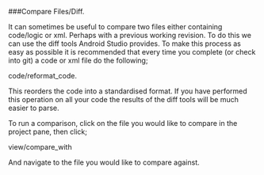 
###Compare Files/Diff.

It can sometimes be useful to compare two files either containing code/logic or xml. Perhaps with a previous working revision. To do this we can use the diff tools Android Studio provides. To make this process as easy as possible it is recommended that every time you complete (or check into git) a code or xml file do the following;

code/reformat_code.

This reorders the code into a standardised format. If you have performed this operation on all your code the results of the diff tools will be much easier to parse.

To run a comparison, click on the file you would like to compare in the project pane, then click;

view/compare_with

And navigate to the file you would like to compare against.
